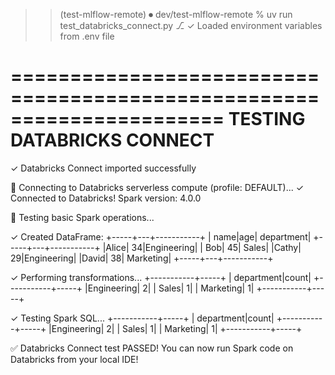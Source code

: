 >> (test-mlflow-remote) ⏺ dev/test-mlflow-remote % uv run test_databricks_connect.py                                                                                                                                                                                              ⎇ 
✓ Loaded environment variables from .env file

======================================================================
TESTING DATABRICKS CONNECT
======================================================================

✓ Databricks Connect imported successfully

🔌 Connecting to Databricks serverless compute (profile: DEFAULT)...
✓ Connected to Databricks!
  Spark version: 4.0.0

🧪 Testing basic Spark operations...

✓ Created DataFrame:
+-----+---+-----------+
| name|age| department|
+-----+---+-----------+
|Alice| 34|Engineering|
|  Bob| 45|      Sales|
|Cathy| 29|Engineering|
|David| 38|  Marketing|
+-----+---+-----------+


✓ Performing transformations...
+-----------+-----+
| department|count|
+-----------+-----+
|Engineering|    2|
|      Sales|    1|
|  Marketing|    1|
+-----------+-----+


✓ Testing Spark SQL...
+-----------+-----+
| department|count|
+-----------+-----+
|Engineering|    2|
|      Sales|    1|
|  Marketing|    1|
+-----------+-----+


✅ Databricks Connect test PASSED!
   You can now run Spark code on Databricks from your local IDE!